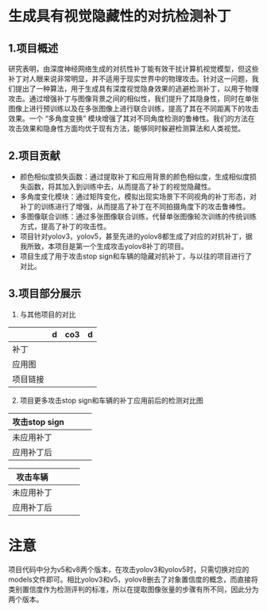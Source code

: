 ﻿# 生成具有视觉隐藏性的对抗检测补丁

## 1.项目概述
研究表明，由深度神经网络生成的对抗性补丁能有效干扰计算机视觉模型，但这些补丁对人眼来说非常明显，并不适用于现实世界中的物理攻击。针对这一问题，我们提出了一种算法，用于生成具有深度视觉隐身效果的逃避检测补丁，以用于物理攻击。通过增强补丁与图像背景之间的相似性，我们提升了其隐身性，同时在单张图像上进行预训练以及在多张图像上进行联合训练，提高了其在不同距离下的攻击效果。一个 “多角度变换” 模块增强了其对不同角度检测的鲁棒性。我们的方法在攻击效果和隐身性方面均优于现有方法，能够同时躲避检测算法和人类视觉。
## 2.项目贡献
- 颜色相似度损失函数：通过提取补丁和应用背景的颜色相似度，生成相似度损失函数，将其加入到训练中去，从而提高了补丁的视觉隐藏性。
- 多角度变化模块：通过矩阵变化，模拟出现实场景下不同视角的补丁形态，对补丁的训练进行了增强，从而提高了补丁在不同拍摄角度下的攻击鲁棒性。
- 多图像联合训练：通过多张图像联合训练，代替单张图像轮次训练的传统训练方式，提高了补丁的攻击性。
- 项目针对yolov3，yolov5，甚至先进的yolov8都生成了对应的对抗补丁，据我所致，本项目是第一个生成攻击yolov8补丁的项目。
- 项目生成了用于攻击stop sign和车辆的隐藏对抗补丁，与以往的项目进行了对比。
## 3.项目部分展示
1. 与其他项目的对比

||d|co3|d|
|-|-|-|-|
|补丁||||
|应用图||||
|项目链接||||
2. 项目更多攻击stop sign和车辆的补丁应用前后的检测对比图

|攻击stop sign||||
|-|-|-|-|
|未应用补丁||||
|应用补丁后||||

|攻击车辆||||
|-|-|-|-|
|未应用补丁||||
|应用补丁后||||

# 注意
项目代码中分为v5和v8两个版本，在攻击yolov3和yolov5时，只需切换对应的models文件即可。相比yolov3和v5，yolov8删去了对象置信度的概念，而直接将类别置信度作为检测评判的标准，所以在提取图像张量的步骤有所不同，因此分为两个版本。

